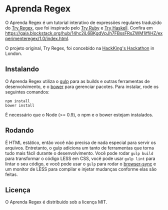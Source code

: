 # Aprenda Regex

O Aprenda Regex é um tutorial interativo de expressões regulares traduzido do [Try Regex](http://tryregex.com/), que foi inspirado pelo [Try Ruby](http://tryruby.org/) e [Try Haskell](http://tryhaskell.org/). Confira em <https://gaia.blockstack.org/hub/14hc2iL6BKgdVpJh7FBssFRsZWM1iffiHZ/experimenteregex/1.0/index.html>.

O projeto original, Try Regex, foi concebido na [HackKing's Hackathon](http://www.hackkings.org/) in London.

## Instalando

O Aprenda Regex utiliza o [gulp](http://gulpjs.com/) para as builds e outras ferramentas de desenvolvimento, e o [bower](http://bower.io/) para gerenciar pacotes. Para instalar, rode os seguintes comandos:

```
npm install
bower install
```

É necessário que o Node (>= 0.9), o npm e o bower estejam instalados.

## Rodando

É HTML estático, então você não precisa de nada especial para servir os arquivos. Entretanto, o gulp adiciona um tanto de ferramentas que torna tudo mais fácil durante o desenvolvimento. Você pode rodar `gulp build` para transformar o código LESS em CSS, você pode usar `gulp lint` para lintar o seu código, e você pode usar o `gulp` para rodar o [browser-sync](http://browsersync.io/) e um monitor de LESS para compilar e injetar mudanças conforme elas são feitas.


## Licença

O Aprenda Regex é distribuído sob a licença MIT.
